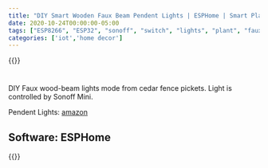 ```yaml
---
title: "DIY Smart Wooden Faux Beam Pendent Lights | ESPHome | Smart Plant Lights | Home Assistant controlled"
date: 2020-10-24T00:00:00-05:00
tags: ["ESP8266", "ESP32", "sonoff", "switch", "lights", "plant", "faux-beam", "wood working", "smart",'ESPHome','Home Assistant']
categories: ['iot','home decor']
---
```


{{<youtube b2YgMOzjnPQ>}}

#

DIY Faux wood-beam lights mode from cedar fence pickets. Light is controlled by Sonoff Mini.

Pendent Lights: [amazon](https://amzn.to/35sa6Bv)

## Software: ESPHome

{{<gist debsahu d5dc0914feeb9837e4da62acde0c1760>}}